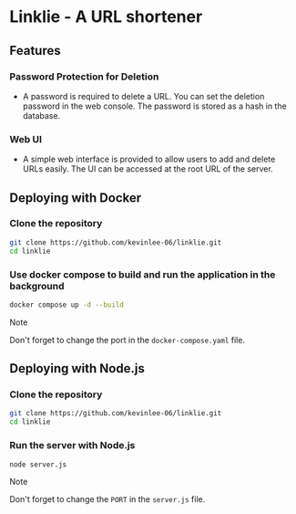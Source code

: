 # Linklie - A URL shortener

## Features

### Password Protection for Deletion

- A password is required to delete a URL. You can set the deletion password in the web console. The password is stored as a hash in the database.

### Web UI

- A simple web interface is provided to allow users to add and delete URLs easily. The UI can be accessed at the root URL of the server.

## Deploying with Docker

### Clone the repository

```sh
git clone https://github.com/kevinlee-06/linklie.git
cd linklie
```

### Use docker compose to build and run the application in the background

```sh
docker compose up -d --build
```

> [!NOTE]  
> Don't forget to change the port in the `docker-compose.yaml` file.

## Deploying with Node.js

### Clone the repository

```sh
git clone https://github.com/kevinlee-06/linklie.git
cd linklie
```

### Run the server with Node.js

```sh
node server.js
```

> [!NOTE]  
> Don't forget to change the `PORT` in the `server.js` file.

